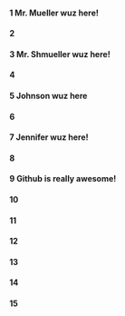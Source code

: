 #### 1 Mr. Mueller wuz here!
#### 2
#### 3 Mr. Shmueller wuz here!
#### 4
#### 5 Johnson wuz here
#### 6
#### 7 Jennifer wuz here!
#### 8
#### 9 Github is really awesome!
#### 10
#### 11
#### 12
#### 13
#### 14
#### 15